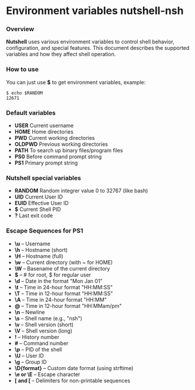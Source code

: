 # Environment variables nutshell-nsh

### Overview
**Nutshell** uses various environment variables to control shell behavior, configuration, and special features. This document describes the supported variables and how they affect shell operation.

### How to use
You can just use **$** to get environment variables, example:
```nsh
$ echo $RANDOM
12671
```

### Default variables
- **USER** Current username
- **HOME** Home directories
- **PWD** Current working directories
- **OLDPWD** Previous working directories
- **PATH** To search up binary files/program files
- **PS0** Before command prompt string
- **PS1** Primary prompt string

### Nutshell special variables
- **RANDOM** Random integrer value 0 to 32767 (like bash)
- **UID** Current User ID
- **EUID** Effective User ID
- **$** Current Shell PID
- **?** Last exit code

### Escape Sequences for PS1

- **\u** – Username
- **\h** – Hostname (short)
- **\H** – Hostname (full)
- **\w** – Current directory (with ~ for HOME)
- **\W** – Basename of the current directory
- **$** – # for root, $ for regular user
- **\d** – Date in the format "Mon Jan 01"
- **\t** – Time in 24-hour format "HH:MM:SS"
- **\T** – Time in 12-hour format "HH:MM:SS"
- **\A** – Time in 24-hour format "HH:MM"
- **\@** – Time in 12-hour format "HH:MMam/pm"
- **\n** – Newline
- **\s** – Shell name (e.g., "nsh")
- **\v** – Shell version (short)
- **\V** – Shell version (long)
- **\!** – History number
- **\#** – Command number
- **\p** – PID of the shell
- **\U** – User ID
- **\g** – Group ID
- **\D{format}** – Custom date format (using strftime)
- **\e or \E** – Escape character
- **\[ and \[** – Delimiters for non-printable sequences
